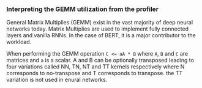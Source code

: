 ### Interpreting the GEMM utilization from the profiler

General Matrix Multiplies (GEMM) exist in the vast majority of deep neural networks today. Matrix Multiplies are used to implement fully connected layers and vanilla RNNs. In the case of BERT, it is a major contributor  to the workload. 

When performing the GEMM operation `C <= aA * B` where `A`, `B` and `C` are matrices and `a` is a scalar. A and B can be optionally transposed leading to four variations called  NN, TN, NT and TT kernels respectively where N corresponds to no-transpose and T corresponds to transpose. the TT variation is not used in enural networks.


